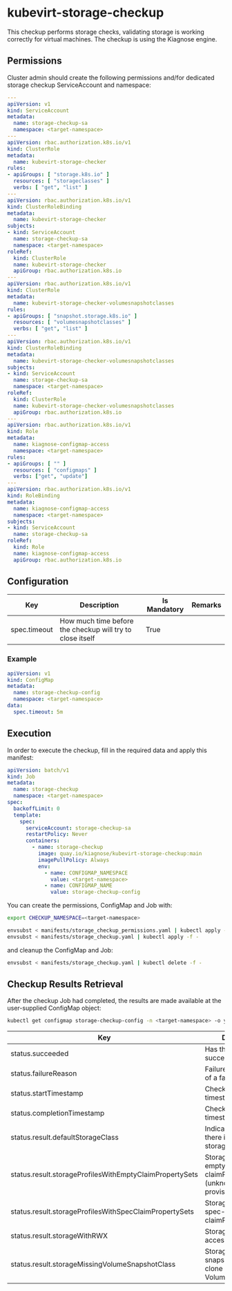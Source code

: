# kubevirt-storage-checkup

This checkup performs storage checks, validating storage is working correctly for virtual machines. The checkup is using the Kiagnose engine.

## Permissions

Cluster admin should create the following permissions and/for dedicated storage checkup ServiceAccount and namespace:

```yaml
---
apiVersion: v1
kind: ServiceAccount
metadata:
  name: storage-checkup-sa
  namespace: <target-namespace>
---
apiVersion: rbac.authorization.k8s.io/v1
kind: ClusterRole
metadata:
  name: kubevirt-storage-checker
rules:
- apiGroups: [ "storage.k8s.io" ]
  resources: [ "storageclasses" ]
  verbs: [ "get", "list" ]
---
apiVersion: rbac.authorization.k8s.io/v1
kind: ClusterRoleBinding
metadata:
  name: kubevirt-storage-checker
subjects:
- kind: ServiceAccount
  name: storage-checkup-sa
  namespace: <target-namespace>
roleRef:
  kind: ClusterRole
  name: kubevirt-storage-checker
  apiGroup: rbac.authorization.k8s.io
---
apiVersion: rbac.authorization.k8s.io/v1
kind: ClusterRole
metadata:
  name: kubevirt-storage-checker-volumesnapshotclasses
rules:
- apiGroups: [ "snapshot.storage.k8s.io" ]
  resources: [ "volumesnapshotclasses" ]
  verbs: [ "get", "list" ]
---
apiVersion: rbac.authorization.k8s.io/v1
kind: ClusterRoleBinding
metadata:
  name: kubevirt-storage-checker-volumesnapshotclasses
subjects:
- kind: ServiceAccount
  name: storage-checkup-sa
  namespace: <target-namespace>
roleRef:
  kind: ClusterRole
  name: kubevirt-storage-checker-volumesnapshotclasses
  apiGroup: rbac.authorization.k8s.io
---
apiVersion: rbac.authorization.k8s.io/v1
kind: Role
metadata:
  name: kiagnose-configmap-access
  namespace: <target-namespace>
rules:
- apiGroups: [ "" ]
  resources: [ "configmaps" ]
  verbs: ["get", "update"]
---
apiVersion: rbac.authorization.k8s.io/v1
kind: RoleBinding
metadata:
  name: kiagnose-configmap-access
  namespace: <target-namespace>
subjects:
- kind: ServiceAccount
  name: storage-checkup-sa
roleRef:
  kind: Role
  name: kiagnose-configmap-access
  apiGroup: rbac.authorization.k8s.io
```

## Configuration

| Key                                         | Description                                                                                                       | Is Mandatory | Remarks                                                                             |
|---------------------------------------------|-------------------------------------------------------------------------------------------------------------------|--------------|-------------------------------------------------------------------------------------|
| spec.timeout                                | How much time before the checkup will try to close itself                                                         | True         |                                                                                     |

### Example

```yaml
apiVersion: v1
kind: ConfigMap
metadata:
  name: storage-checkup-config
  namespace: <target-namespace>
data:
  spec.timeout: 5m
```

## Execution

In order to execute the checkup, fill in the required data and apply this manifest:
```yaml
apiVersion: batch/v1
kind: Job
metadata:
  name: storage-checkup
  namespace: <target-namespace>
spec:
  backoffLimit: 0
  template:
    spec:
      serviceAccount: storage-checkup-sa
      restartPolicy: Never
      containers:
        - name: storage-checkup
          image: quay.io/kiagnose/kubevirt-storage-checkup:main
          imagePullPolicy: Always
          env:
            - name: CONFIGMAP_NAMESPACE
              value: <target-namespace>
            - name: CONFIGMAP_NAME
              value: storage-checkup-config
```

You can create the permissions, ConfigMap and Job with:
```bash
export CHECKUP_NAMESPACE=<target-namespace>

envsubst < manifests/storage_checkup_permissions.yaml | kubectl apply -f -
envsubst < manifests/storage_checkup.yaml | kubectl apply -f -
```

and cleanup the ConfigMap and Job:
```bash
envsubst < manifests/storage_checkup.yaml | kubectl delete -f -
```
## Checkup Results Retrieval

After the checkup Job had completed, the results are made available at the user-supplied ConfigMap object:

```bash
kubectl get configmap storage-checkup-config -n <target-namespace> -o yaml
```
| Key                                              | Description                                                       | Remarks  |
|--------------------------------------------------|-------------------------------------------------------------------|----------|
| status.succeeded                                 | Has the checkup succeeded                                         |          |
| status.failureReason                             | Failure reason in case of a failure                               |          |
| status.startTimestamp                            | Checkup start timestamp                                           | RFC 3339 |
| status.completionTimestamp                       | Checkup completion timestamp                                      | RFC 3339 |
| status.result.defaultStorageClass                | Indicates whether there is a default storage class                |          |
| status.result.storageProfilesWithEmptyClaimPropertySets | StorageProfiles with empty claimPropertySets (unknown provisioners) |          |
| status.result.storageProfilesWithSpecClaimPropertySets  | StorageProfiles with spec-overrriden claimPropertySets              |          |
| status.result.storageWithRWX                     | Storage with RWX access mode                                        |          |
| status.result.storageMissingVolumeSnapshotClass  | Storage using snapshot-based clone but missing VolumeSnapshotClass  |          |
